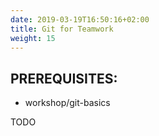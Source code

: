 ```yaml
---
date: 2019-03-19T16:50:16+02:00
title: Git for Teamwork
weight: 15
---
```


## PREREQUISITES: 
- workshop/git-basics

TODO